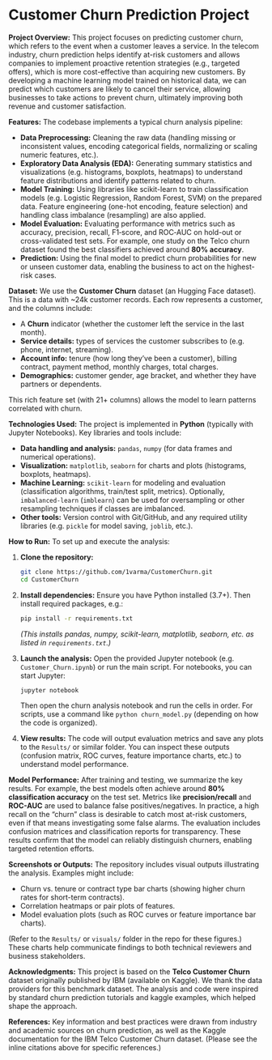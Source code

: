 # Customer Churn Prediction Project

**Project Overview:** This project focuses on predicting customer churn, which refers to the event when a customer leaves a service. In the telecom industry, churn prediction helps identify at-risk customers and allows companies to implement proactive retention strategies (e.g., targeted offers), which is more cost-effective than acquiring new customers. By developing a machine learning model trained on historical data, we can predict which customers are likely to cancel their service, allowing businesses to take actions to prevent churn, ultimately improving both revenue and customer satisfaction.

**Features:** The codebase implements a typical churn analysis pipeline:

* **Data Preprocessing:** Cleaning the raw data (handling missing or inconsistent values, encoding categorical fields, normalizing or scaling numeric features, etc.).
* **Exploratory Data Analysis (EDA):** Generating summary statistics and visualizations (e.g. histograms, boxplots, heatmaps) to understand feature distributions and identify patterns related to churn.
* **Model Training:** Using libraries like scikit-learn to train classification models (e.g. Logistic Regression, Random Forest, SVM) on the prepared data. Feature engineering (one-hot encoding, feature selection) and handling class imbalance (resampling) are also applied.
* **Model Evaluation:** Evaluating performance with metrics such as accuracy, precision, recall, F1‐score, and ROC‐AUC on hold-out or cross-validated test sets. For example, one study on the Telco churn dataset found the best classifiers achieved around **80% accuracy**.
* **Prediction:** Using the final model to predict churn probabilities for new or unseen customer data, enabling the business to act on the highest-risk cases.

**Dataset:** We use the **Customer Churn** dataset (an Hugging Face dataset). This is a data with ~24k customer records. Each row represents a customer, and the columns include:

* A **Churn** indicator (whether the customer left the service in the last month).
* **Service details:** types of services the customer subscribes to (e.g. phone, internet, streaming).
* **Account info:** tenure (how long they’ve been a customer), billing contract, payment method, monthly charges, total charges.
* **Demographics:** customer gender, age bracket, and whether they have partners or dependents.

This rich feature set (with 21+ columns) allows the model to learn patterns correlated with churn.

**Technologies Used:** The project is implemented in **Python** (typically with Jupyter Notebooks). Key libraries and tools include:

* **Data handling and analysis:** `pandas`, `numpy` (for data frames and numerical operations).
* **Visualization:** `matplotlib`, `seaborn` for charts and plots (histograms, boxplots, heatmaps).
* **Machine Learning:** `scikit-learn` for modeling and evaluation (classification algorithms, train/test split, metrics).  Optionally, `imbalanced-learn` (`imblearn`) can be used for oversampling or other resampling techniques if classes are imbalanced.
* **Other tools:** Version control with Git/GitHub, and any required utility libraries (e.g. `pickle` for model saving, `joblib`, etc.).

**How to Run:** To set up and execute the analysis:

1. **Clone the repository:**

   ```bash
   git clone https://github.com/1varma/CustomerChurn.git
   cd CustomerChurn
   ```

2. **Install dependencies:** Ensure you have Python installed (3.7+). Then install required packages, e.g.:

   ```bash
   pip install -r requirements.txt
   ```

   *(This installs pandas, numpy, scikit-learn, matplotlib, seaborn, etc. as listed in `requirements.txt`.)*

3. **Launch the analysis:** Open the provided Jupyter notebook (e.g. `Customer_Churn.ipynb`) or run the main script. For notebooks, you can start Jupyter:

   ```bash
   jupyter notebook
   ```

   Then open the churn analysis notebook and run the cells in order. For scripts, use a command like `python churn_model.py` (depending on how the code is organized).

4. **View results:** The code will output evaluation metrics and save any plots to the `Results/` or similar folder. You can inspect these outputs (confusion matrix, ROC curves, feature importance charts, etc.) to understand model performance.

**Model Performance:**  After training and testing, we summarize the key results. For example, the best models often achieve around **80% classification accuracy** on the test set. Metrics like **precision/recall** and **ROC-AUC** are used to balance false positives/negatives.  In practice, a high recall on the “churn” class is desirable to catch most at-risk customers, even if that means investigating some false alarms.  The evaluation includes confusion matrices and classification reports for transparency. These results confirm that the model can reliably distinguish churners, enabling targeted retention efforts.

**Screenshots or Outputs:** The repository includes visual outputs illustrating the analysis.  Examples might include:

* Churn vs. tenure or contract type bar charts (showing higher churn rates for short-term contracts).
* Correlation heatmaps or pair plots of features.
* Model evaluation plots (such as ROC curves or feature importance bar charts).

(Refer to the `Results/` or `visuals/` folder in the repo for these figures.) These charts help communicate findings to both technical reviewers and business stakeholders.

**Acknowledgments:** This project is based on the **Telco Customer Churn** dataset originally published by IBM (available on Kaggle). We thank the data providers for this benchmark dataset. The analysis and code were inspired by standard churn prediction tutorials and kaggle examples, which helped shape the approach.

**References:** Key information and best practices were drawn from industry and academic sources on churn prediction, as well as the Kaggle documentation for the IBM Telco Customer Churn dataset.   (Please see the inline citations above for specific references.)

